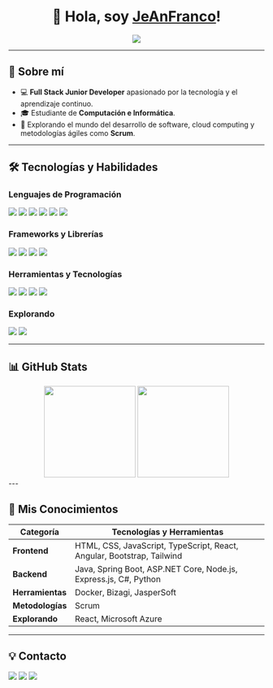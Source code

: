 <div align="center">
<h1>👋 Hola, soy <a href="#">JeAnFranco</a>!</h1>
<img src="https://www.canal12misiones.com/wp-content/uploads/2024/09/image-243.png" width="auto">
</div>

---

## 🌟 Sobre mí

- 💻 **Full Stack Junior Developer** apasionado por la tecnología y el aprendizaje continuo.
- 🎓 Estudiante de **Computación e Informática**.
- 🚀 Explorando el mundo del desarrollo de software, cloud computing y metodologías ágiles como **Scrum**.

---

## 🛠️ Tecnologías y Habilidades

### Lenguajes de Programación
<p>
<img src="https://img.shields.io/badge/TypeScript-3178C6?style=for-the-badge&logo=typescript&logoColor=white">
<img src="https://img.shields.io/badge/Java-007396?style=for-the-badge&logo=java&logoColor=white">
<img src="https://img.shields.io/badge/JavaScript-F7DF1E?style=for-the-badge&logo=javascript&logoColor=black">
<img src="https://img.shields.io/badge/C%23-239120?style=for-the-badge&logo=c-sharp&logoColor=white">
<img src="https://img.shields.io/badge/HTML5-E34F26?style=for-the-badge&logo=html5&logoColor=white">
<img src="https://img.shields.io/badge/CSS3-1572B6?style=for-the-badge&logo=css3&logoColor=white">
</p>

### Frameworks y Librerías
<p>
<img src="https://img.shields.io/badge/Spring_Boot-6DB33F?style=for-the-badge&logo=spring-boot&logoColor=white">
<img src="https://img.shields.io/badge/Angular-DD0031?style=for-the-badge&logo=angular&logoColor=white">
<img src="https://img.shields.io/badge/ASP.NET_Core-512BD4?style=for-the-badge&logo=dotnet&logoColor=white">
<img src="https://img.shields.io/badge/Bootstrap-563D7C?style=for-the-badge&logo=bootstrap&logoColor=white">
</p>

### Herramientas y Tecnologías
<p>
<img src="https://img.shields.io/badge/Docker-2496ED?style=for-the-badge&logo=docker&logoColor=white">
<img src="https://img.shields.io/badge/Scrum-6DB33F?style=for-the-badge&logo=scrum&logoColor=white">
<img src="https://img.shields.io/badge/Bizagi-1D4E89?style=for-the-badge&logo=bizagi&logoColor=white">
<img src="https://img.shields.io/badge/JasperSoft-0078D4?style=for-the-badge&logo=jaspersoft&logoColor=white">
</p>

### Explorando
<p>
<img src="https://img.shields.io/badge/React-61DAFB?style=for-the-badge&logo=react&logoColor=black">
<img src="https://img.shields.io/badge/Azure-0078D4?style=for-the-badge&logo=microsoft-azure&logoColor=white">
</p>

---

## 📊 GitHub Stats

<div align="center"> <img height="180em" src="https://github-readme-stats-eight-theta.vercel.app/api?username=Jeanfranco10&show_icons=true&theme=tokyonight&include_all_commits=true&count_private=true&border_radius=10"/> <img height="180em" src="https://github-readme-stats-eight-theta.vercel.app/api/top-langs/?username=Jeanfranco10&layout=compact&langs_count=8&theme=tokyonight&border_radius=10"/> </div> <div align="center">
</div>
---

## 🚀 Mis Conocimientos

| **Categoría**         | **Tecnologías y Herramientas**                                                                 |
|------------------------|-----------------------------------------------------------------------------------------------|
| **Frontend**          | HTML, CSS, JavaScript, TypeScript, React, Angular, Bootstrap, Tailwind                                         |
| **Backend**           | Java, Spring Boot, ASP.NET Core, Node.js, Express.js, C#, Python                                          |
| **Herramientas**      | Docker, Bizagi, JasperSoft                                                                |
| **Metodologías**      | Scrum                                                                                         |
| **Explorando**        | React, Microsoft Azure                                                                   |

---

## 💡 Contacto

<p>
<a href="https://mail.google.com/mail/u/0/?ogbl#inbox"><img src="https://img.shields.io/badge/Email-D14836?style=for-the-badge&logo=gmail&logoColor=white"></a>
<a href="https://www.linkedin.com/in/jean-franco-parado-yarasca-76523a238/"><img src="https://img.shields.io/badge/LinkedIn-0077B5?style=for-the-badge&logo=linkedin&logoColor=white"></a>
<a href="https://github.com/Jeanfranco10"><img src="https://img.shields.io/badge/GitHub-181717?style=for-the-badge&logo=github&logoColor=white"></a>
</p>

